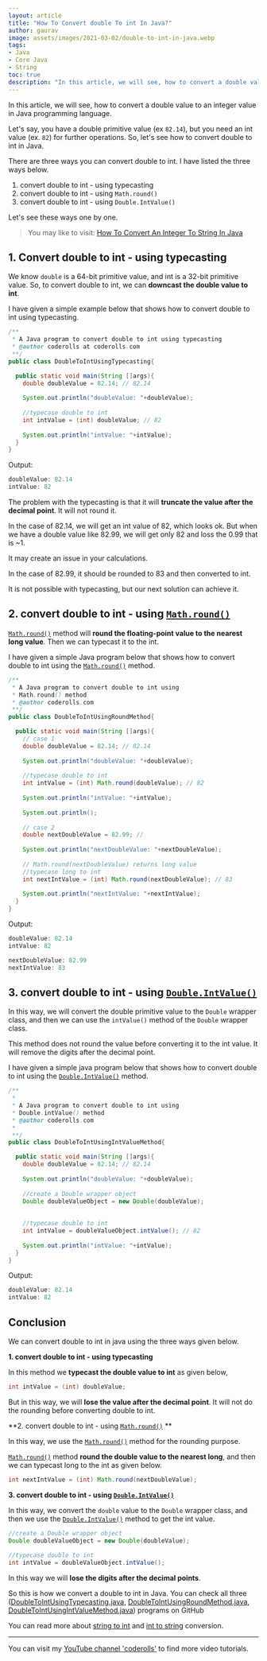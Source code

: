 ```yaml
---
layout: article
title: "How To Convert double To int In Java?"
author: gaurav
image: assets/images/2021-03-02/double-to-int-in-java.webp
tags:  
- Java
- Core Java
- String
toc: true
description: "In this article, we will see, how to convert a double value to an integer value in Java programming language."
---
```


In this article, we will see, how to convert a double value to an integer value in Java programming language.


Let's say, you have a double primitive value (ex `82.14`), but you need an int value (ex. `82`) for further operations. So, let's see how to convert double to int in Java.

There are three ways you can convert double to int. I have listed the three ways below.

1. convert double to int - using typecasting
2. convert double to int - using `Math.round()`
3. convert double to int - using `Double.IntValue()`

Let's see these ways one by one.

> You may like to visit:
> [How To Convert An Integer To String In Java](https://coderolls.com/convert-int-to-string/)

## 1. Convert double to int - using typecasting

We know  `double` is a 64-bit primitive value, and int is a 32-bit primitive value. So, to convert double to int, we can **downcast the double value to int**.

I have given a simple example below that shows how to convert double to int using typecasting.

```java
/**
 * A Java program to convert double to int using typecasting 
 * @author coderolls at coderolls.com
 **/
public class DoubleToIntUsingTypecasting{

  public static void main(String []args){
    double doubleValue = 82.14; // 82.14
    
    System.out.println("doubleValue: "+doubleValue);
    
    //typecase double to int
    int intValue = (int) doubleValue; // 82
    
    System.out.println("intValue: "+intValue);
  }
}
```
Output:
```java
doubleValue: 82.14
intValue: 82
```

The problem with the typecasting is that it will **truncate the value after the decimal point**. It will not round it.

In the case of 82.14, we will get an int value of 82, which looks ok. But when we have a double value like 82.99, we will get only 82 and loss the 0.99 that is ~1.

It may create an issue in your calculations.

In the case of 82.99, it should be rounded to 83 and then converted to int.

It is not possible with typecasting, but our next solution can achieve it.

## 2. convert double to int  - using [`Math.round()`](https://docs.oracle.com/javase/8/docs/api/java/lang/Math.html#round-double-)

[`Math.round()`](https://docs.oracle.com/javase/8/docs/api/java/lang/Math.html#round-double-) method will **round the floating-point value to the nearest long value**. Then we can typecast it to the int.

I have given a simple Java program below that shows how to convert double to int using the [`Math.round()`](https://docs.oracle.com/javase/8/docs/api/java/lang/Math.html#round-double-) method.

```java
/** 
 * A Java program to convert double to int using 
 * Math.round() method 
 * @author coderolls.com
 **/
public class DoubleToIntUsingRoundMethod{

  public static void main(String []args){
    // case 1
    double doubleValue = 82.14; // 82.14
    
    System.out.println("doubleValue: "+doubleValue);
    
    //typecase double to int
    int intValue = (int) Math.round(doubleValue); // 82
    
    System.out.println("intValue: "+intValue);
    
    System.out.println();
    
    // case 2
    double nextDoubleValue = 82.99; // 
    
    System.out.println("nextDoubleValue: "+nextDoubleValue);
    
    // Math.round(nextDoubleValue) returns long value
    //typecase long to int
    int nextIntValue = (int) Math.round(nextDoubleValue); // 83
    
    System.out.println("nextIntValue: "+nextIntValue);              
  }
}
```
Output:

```java
doubleValue: 82.14
intValue: 82

nextDoubleValue: 82.99
nextIntValue: 83
```
## 3. convert double to int - using [`Double.IntValue()`](https://docs.oracle.com/javase/8/docs/api/java/lang/Double.html#intValue--)


In this way, we will convert the double primitive value to the `Double` wrapper class, and then we can use the `intValue()` method of the `Double` wrapper class.

This method does not round the value before converting it to the int value. It will remove the digits after the decimal point.

I have given a simple java program below that shows how to convert double to int using the [`Double.IntValue()`](https://docs.oracle.com/javase/8/docs/api/java/lang/Double.html#intValue--) method.

```java
/**
 * 
 * A Java program to convert double to int using 
 * Double.intValue() method  
 * @author coderolls.com
 * 
 **/
public class DoubleToIntUsingIntValueMethod{

  public static void main(String []args){
    double doubleValue = 82.14; // 82.14
    
    System.out.println("doubleValue: "+doubleValue);
    
    //create a Double wrapper object
    Double doubleValueObject = new Double(doubleValue);
    
    
    //typecase double to int
    int intValue = doubleValueObject.intValue(); // 82
    
    System.out.println("intValue: "+intValue);
  }
}
```

Output:
```java
doubleValue: 82.14
intValue: 82
```
## Conclusion

We can convert double to int in java using the three ways given below.

**1. convert double to int - using typecasting**

In this method we **typecast the double value to int** as given below,
```java
int intValue = (int) doubleValue;
```
But in this way, we will **lose the value after the decimal point**. It will not do the rounding before converting double to int.
   
**2. convert double to int - using [`Math.round()`](https://docs.oracle.com/javase/8/docs/api/java/lang/Math.html#round-double-) **


In this way, we use the [`Math.round()`](https://docs.oracle.com/javase/8/docs/api/java/lang/Math.html#round-double-)  method for the rounding purpose. 

[`Math.round()`](https://docs.oracle.com/javase/8/docs/api/java/lang/Math.html#round-double-)  method **round the double value to the nearest long**, and then we can typecast long to the int as given below.
```java
int nextIntValue = (int) Math.round(nextDoubleValue);
```
**3. convert double to int - using [`Double.IntValue()`](https://docs.oracle.com/javase/8/docs/api/java/lang/Double.html#intValue--)**

In this way, we convert the `double` value to the `Double` wrapper class, and then we use the [`Double.IntValue()`](https://docs.oracle.com/javase/8/docs/api/java/lang/Double.html#intValue--) method to get the int value.

```java
//create a Double wrapper object
Double doubleValueObject = new Double(doubleValue);
        
//typecase double to int
int intValue = doubleValueObject.intValue(); 
```
In this way we will **lose the digits after the decimal points**.

So this is how we convert a double to int in Java. You can check all three ([DoubleToIntUsingTypecasting.java](https://github.com/coderolls/blogpost-coding-examples/blob/main/java-basic/DoubleToIntUsingTypecasting.java), [DoubleToIntUsingRoundMethod.java](https://github.com/coderolls/blogpost-coding-examples/blob/main/java-basic/DoubleToIntUsingRoundMethod.java), [DoubleToIntUsingIntValueMethod.java](https://github.com/coderolls/blogpost-coding-examples/blob/main/java-basic/DoubleToIntUsingIntValueMethod.java)) programs on GitHub 

You can read more about [string to int](https://coderolls.com/convert-int-to-string/) and [int to string](https://coderolls.com/convert-string-to-int/) conversion.

-------
You can visit my [YouTube channel 'coderolls'](https://www.youtube.com/channel/UCl31HHUdQbSHOQfc9L-wo3w?view_as=subscriber?sub_confirmation=1) to find more video tutorials.


